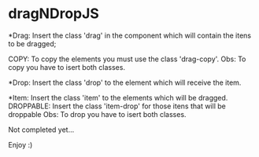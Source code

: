 # dragNDropJS

*Drag:
Insert the class 'drag' in the component which will contain the itens to be dragged;

COPY: To copy the elements you must use the class 'drag-copy'.
Obs: To copy you have to isert both classes.

*Drop:
Insert the class 'drop' to the element which will receive the item.

*Item:
Insert the class 'item' to the elements which will be dragged.
DROPPABLE: Insert the class 'item-drop' for those itens that will be droppable
Obs: To drop you have to isert both classes.

Not completed yet...

Enjoy :)
